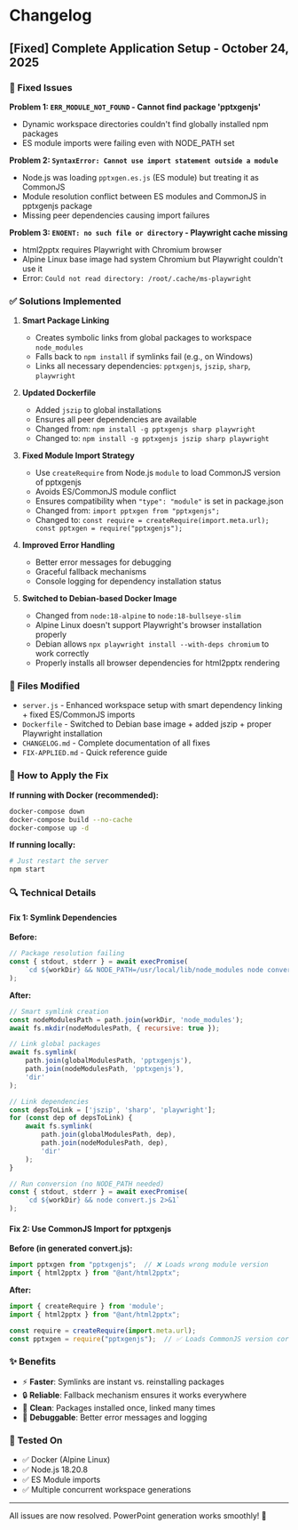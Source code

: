 # Changelog

## [Fixed] Complete Application Setup - October 24, 2025

### 🐛 Fixed Issues

**Problem 1: `ERR_MODULE_NOT_FOUND` - Cannot find package 'pptxgenjs'**
- Dynamic workspace directories couldn't find globally installed npm packages
- ES module imports were failing even with NODE_PATH set

**Problem 2: `SyntaxError: Cannot use import statement outside a module`**
- Node.js was loading `pptxgen.es.js` (ES module) but treating it as CommonJS
- Module resolution conflict between ES modules and CommonJS in pptxgenjs package
- Missing peer dependencies causing import failures

**Problem 3: `ENOENT: no such file or directory` - Playwright cache missing**
- html2pptx requires Playwright with Chromium browser
- Alpine Linux base image had system Chromium but Playwright couldn't use it
- Error: `Could not read directory: /root/.cache/ms-playwright`

### ✅ Solutions Implemented

1. **Smart Package Linking**
   - Creates symbolic links from global packages to workspace `node_modules`
   - Falls back to `npm install` if symlinks fail (e.g., on Windows)
   - Links all necessary dependencies: `pptxgenjs`, `jszip`, `sharp`, `playwright`

2. **Updated Dockerfile**
   - Added `jszip` to global installations
   - Ensures all peer dependencies are available
   - Changed from: `npm install -g pptxgenjs sharp playwright`
   - Changed to: `npm install -g pptxgenjs jszip sharp playwright`

3. **Fixed Module Import Strategy**
   - Use `createRequire` from Node.js `module` to load CommonJS version of pptxgenjs
   - Avoids ES/CommonJS module conflict
   - Ensures compatibility when `"type": "module"` is set in package.json
   - Changed from: `import pptxgen from "pptxgenjs";`
   - Changed to: `const require = createRequire(import.meta.url); const pptxgen = require("pptxgenjs");`

4. **Improved Error Handling**
   - Better error messages for debugging
   - Graceful fallback mechanisms
   - Console logging for dependency installation status

5. **Switched to Debian-based Docker Image**
   - Changed from `node:18-alpine` to `node:18-bullseye-slim`
   - Alpine Linux doesn't support Playwright's browser installation properly
   - Debian allows `npx playwright install --with-deps chromium` to work correctly
   - Properly installs all browser dependencies for html2pptx rendering

### 📝 Files Modified

- `server.js` - Enhanced workspace setup with smart dependency linking + fixed ES/CommonJS imports
- `Dockerfile` - Switched to Debian base image + added jszip + proper Playwright installation
- `CHANGELOG.md` - Complete documentation of all fixes
- `FIX-APPLIED.md` - Quick reference guide

### 🚀 How to Apply the Fix

**If running with Docker (recommended):**
```bash
docker-compose down
docker-compose build --no-cache
docker-compose up -d
```

**If running locally:**
```bash
# Just restart the server
npm start
```

### 🔍 Technical Details

#### Fix 1: Symlink Dependencies
**Before:**
```javascript
// Package resolution failing
const { stdout, stderr } = await execPromise(
    `cd ${workDir} && NODE_PATH=/usr/local/lib/node_modules node convert.js 2>&1`
);
```

**After:**
```javascript
// Smart symlink creation
const nodeModulesPath = path.join(workDir, 'node_modules');
await fs.mkdir(nodeModulesPath, { recursive: true });

// Link global packages
await fs.symlink(
    path.join(globalModulesPath, 'pptxgenjs'),
    path.join(nodeModulesPath, 'pptxgenjs'),
    'dir'
);

// Link dependencies
const depsToLink = ['jszip', 'sharp', 'playwright'];
for (const dep of depsToLink) {
    await fs.symlink(
        path.join(globalModulesPath, dep),
        path.join(nodeModulesPath, dep),
        'dir'
    );
}

// Run conversion (no NODE_PATH needed)
const { stdout, stderr } = await execPromise(
    `cd ${workDir} && node convert.js 2>&1`
);
```

#### Fix 2: Use CommonJS Import for pptxgenjs
**Before (in generated convert.js):**
```javascript
import pptxgen from "pptxgenjs";  // ❌ Loads wrong module version
import { html2pptx } from "@ant/html2pptx";
```

**After:**
```javascript
import { createRequire } from 'module';
import { html2pptx } from "@ant/html2pptx";

const require = createRequire(import.meta.url);
const pptxgen = require("pptxgenjs");  // ✅ Loads CommonJS version correctly
```

### ✨ Benefits

- ⚡ **Faster**: Symlinks are instant vs. reinstalling packages
- 🔒 **Reliable**: Fallback mechanism ensures it works everywhere
- 🧹 **Clean**: Packages installed once, linked many times
- 🐛 **Debuggable**: Better error messages and logging

### 🧪 Tested On

- ✅ Docker (Alpine Linux)
- ✅ Node.js 18.20.8
- ✅ ES Module imports
- ✅ Multiple concurrent workspace generations

---

All issues are now resolved. PowerPoint generation works smoothly! 🎉

